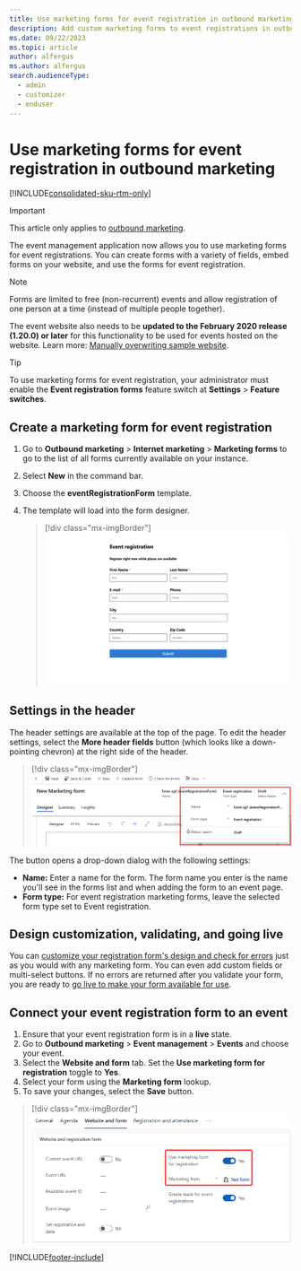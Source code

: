 ```yaml
---
title: Use marketing forms for event registration in outbound marketing
description: Add custom marketing forms to event registrations in outbound marketing.
ms.date: 09/22/2023
ms.topic: article
author: alfergus
ms.author: alfergus
search.audienceType: 
  - admin
  - customizer
  - enduser
---
```


# Use marketing forms for event registration in outbound marketing

[!INCLUDE[consolidated-sku-rtm-only](./includes/consolidated-sku-rtm-only.md)]

> [!IMPORTANT]
> This article only applies to [outbound marketing](/dynamics365/marketing/user-guide).

The event management application now allows you to use marketing forms for event registrations. You can create forms with a variety of fields, embed forms on your website, and use the forms for event registration.

> [!NOTE]
> Forms are limited to free (non-recurrent) events and allow registration of one person at a time (instead of multiple people together).
>
> The event website also needs to be **updated to the February 2020 release (1.20.0) or later** for this functionality to be used for events hosted on the website. Learn more:  [Manually overwriting sample website](./developer/manually-overwriting-sample-website.md).

> [!TIP]
> To use marketing forms for event registration, your administrator must enable the **Event registration forms** feature switch at **Settings** > **Feature switches**.

## Create a marketing form for event registration

1. Go to **Outbound marketing** > **Internet marketing** > **Marketing forms** to go to the list of all forms currently available on your instance.
2. Select **New** in the command bar.
3. Choose the **eventRegistrationForm** template.
4. The template will load into the form designer.

    > [!div class="mx-imgBorder"]
    > ![Event registration form example.](media/event-forms-demo2.png)

## Settings in the header

The header settings are available at the top of the page. To edit the header settings, select the **More header fields** button (which looks like a down-pointing chevron) at the right side of the header. 

> [!div class="mx-imgBorder"]
> ![Event registration form header settings.](media/event-forms-header.png)

The button opens a drop-down dialog with the following settings:

- **Name:** Enter a name for the form. The form name you enter is the name you'll see in the forms list and when adding the form to an event page.
- **Form type:** For event registration marketing forms, leave the selected form type set to Event registration.

## Design customization, validating, and going live

You can [customize your registration form's design and check for errors](marketing-forms.md#design-and-validate-your-form-content) just as you would with any marketing form. You can even add custom fields or multi-select buttons. If no errors are returned after you validate your form, you are ready to [go live to make your form available for use](marketing-forms.md#go-live-to-make-your-marketing-form-available-for-use).

## Connect your event registration form to an event

1. Ensure that your event registration form is in a **live** state.
1. Go to **Outbound marketing** > **Event management** > **Events** and choose your event.
1. Select the **Website and form** tab. Set the **Use marketing form for registration** toggle to **Yes**.
1. Select your form using the **Marketing form** lookup.
1. To save your changes, select the **Save** button.

> [!div class="mx-imgBorder"]
> ![Connect an event registration form to an event screenshot.](media/event-forms-connect.png)

[!INCLUDE[footer-include](./includes/footer-banner.md)]
